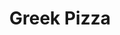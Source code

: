 ---
pizza_image: "/images/pizza-3.jpg"
title: "Greek Pizza"
title_fr: "Greek Pizza"
pizza_content: "Far far away, behind the word mountains, far from the countries Vokalia and Consonantia"
pizza_content_fr: "French Far far away, behind the word mountains, far from the countries Vokalia and Consonantia"
pizza_price: "$2.90"
pizza_price_fr: "$2.90"
type: "pizza"

---